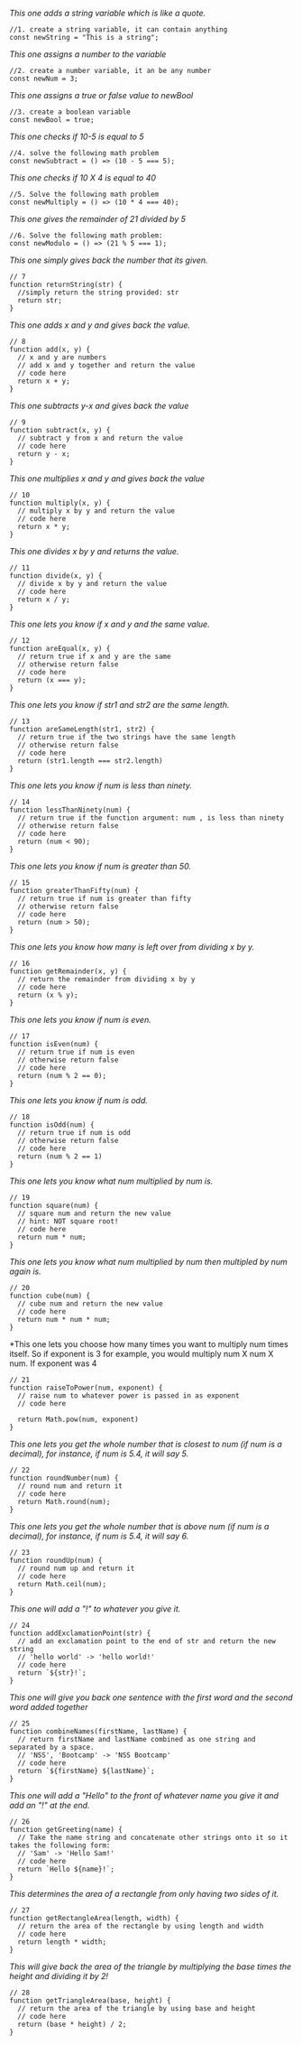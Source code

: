 
*This one adds a string variable which is like a quote.*
```
//1. create a string variable, it can contain anything
const newString = "This is a string";
```

*This one assigns a number to the variable*
```
//2. create a number variable, it an be any number
const newNum = 3;
```

*This one assigns a true or false value to newBool*
```
//3. create a boolean variable
const newBool = true;
```

*This one checks if 10-5 is equal to 5*
```
//4. solve the following math problem
const newSubtract = () => (10 - 5 === 5);
```

*This one checks if 10 X 4 is equal to 40*
```
//5. Solve the following math problem
const newMultiply = () => (10 * 4 === 40);
```

*This one gives the remainder of 21 divided by 5*
```
//6. Solve the following math problem:
const newModulo = () => (21 % 5 === 1);
```

*This one simply gives back the number that its given.*
```
// 7
function returnString(str) {
  //simply return the string provided: str
  return str;
}
```

*This one adds x and y and gives back the value.*
```
// 8
function add(x, y) {
  // x and y are numbers
  // add x and y together and return the value
  // code here
  return x + y;
}
```

*This one subtracts y-x and gives back the value*
```
// 9
function subtract(x, y) {
  // subtract y from x and return the value
  // code here
  return y - x;
}
```

*This one multiplies x and y and gives back the value*
```
// 10
function multiply(x, y) {
  // multiply x by y and return the value
  // code here
  return x * y;
}
```

*This one divides x by y and returns the value.*
```
// 11
function divide(x, y) {
  // divide x by y and return the value
  // code here
  return x / y;
}
```

*This one lets you know if x and y and the same value.*
```
// 12
function areEqual(x, y) {
  // return true if x and y are the same
  // otherwise return false
  // code here
  return (x === y);
}
```

*This one lets you know if str1 and str2 are the same length.*
```
// 13
function areSameLength(str1, str2) {
  // return true if the two strings have the same length
  // otherwise return false
  // code here
  return (str1.length === str2.length)
}
```

*This one lets you know if num is less than ninety.*
```
// 14
function lessThanNinety(num) {
  // return true if the function argument: num , is less than ninety
  // otherwise return false
  // code here
  return (num < 90);
}
```

*This one lets you know if num is greater than 50.*
```
// 15
function greaterThanFifty(num) {
  // return true if num is greater than fifty
  // otherwise return false
  // code here
  return (num > 50);
}
```
*This one lets you know how many is left over from dividing x by y.*
```
// 16
function getRemainder(x, y) {
  // return the remainder from dividing x by y
  // code here
  return (x % y);
}
```
*This one lets you know if num is even.*
```
// 17
function isEven(num) {
  // return true if num is even
  // otherwise return false
  // code here
  return (num % 2 == 0);
}
```
*This one lets you know if num is odd.*
```
// 18
function isOdd(num) {
  // return true if num is odd
  // otherwise return false
  // code here
  return (num % 2 == 1)
}
```

*This one lets you know what num multiplied by num is.*
```
// 19
function square(num) {
  // square num and return the new value
  // hint: NOT square root!
  // code here
  return num * num;
}
```

*This one lets you know what num multiplied by num then multipled by num again is.*
```
// 20
function cube(num) {
  // cube num and return the new value
  // code here
  return num * num * num;
}
```

*This one lets you choose how many times you want to
multiply num times itself. So if exponent is 3 for example, you would multiply num X num X num. If exponent was 4
```
// 21
function raiseToPower(num, exponent) {
  // raise num to whatever power is passed in as exponent
  // code here

  return Math.pow(num, exponent)
}
```

*This one lets you get the whole number that is closest to num (if num is a decimal), for instance, if num is 5.4, it will say 5.*
```
// 22
function roundNumber(num) {
  // round num and return it
  // code here
  return Math.round(num);
}
```

*This one lets you get the whole number that is above num (if num is a decimal), for instance, if num is 5.4, it will say 6.*
```
// 23
function roundUp(num) {
  // round num up and return it
  // code here
  return Math.ceil(num);
}
```

*This one will add a "!" to whatever you give it.*
```
// 24
function addExclamationPoint(str) {
  // add an exclamation point to the end of str and return the new string
  // 'hello world' -> 'hello world!'
  // code here
  return `${str}!`;
}
```

*This one will give you back one sentence with the first word and the second word added together*
```
// 25
function combineNames(firstName, lastName) {
  // return firstName and lastName combined as one string and separated by a space.
  // 'NSS', 'Bootcamp' -> 'NSS Bootcamp'
  // code here
  return `${firstName} ${lastName}`;
}
```

*This one will add a "Hello" to the front of whatever name you give it and add an "!" at the end.*
```
// 26
function getGreeting(name) {
  // Take the name string and concatenate other strings onto it so it takes the following form:
  // 'Sam' -> 'Hello Sam!'
  // code here
  return `Hello ${name}!`;
}

```

*This determines the area of a rectangle from only having two sides of it.*
```
// 27
function getRectangleArea(length, width) {
  // return the area of the rectangle by using length and width
  // code here
  return length * width;
}
```

*This will give back the area of the triangle by multiplying the base times the height and dividing it by 2!*
```
// 28
function getTriangleArea(base, height) {
  // return the area of the triangle by using base and height
  // code here
  return (base * height) / 2;
}
```